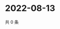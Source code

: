 # 2022-08-13

共 0 条

<!-- BEGIN WEIBO -->
<!-- 最后更新时间 Sat Aug 13 2022 02:20:11 GMT+0800 (China Standard Time) -->

<!-- END WEIBO -->
